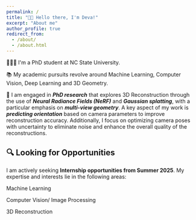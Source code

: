 ```yaml
---
permalink: /
title: "👋🏼 Hello there, I'm Deva!"
excerpt: "About me"
author_profile: true
redirect_from: 
  - /about/
  - /about.html
---
```


👨🏻‍💻 I'm a PhD student at NC State University.

📚  My academic pursuits revolve around Machine Learning, Computer Vision, Deep Learning and 3D Geometry.

🔬 I am engaged in ***PhD research*** that explores 3D Reconstruction through the use of ***Neural Radiance Fields (NeRF)*** and ***Gaussian splatting***, with a particular emphasis on ***multi-view geometry***. A key aspect of my work is ***predicting orientation*** based on camera parameters to improve reconstruction accuracy. Additionally, I focus on optimizing camera poses with uncertainty to eliminate noise and enhance the overall quality of the reconstructions.

## 🔍 Looking for Opportunities

I am actively seeking **Internship opportunities from Summer 2025**. My expertise and interests lie in the following areas:

Machine Learning

Computer Vision/ Image Processing

3D Reconstruction


